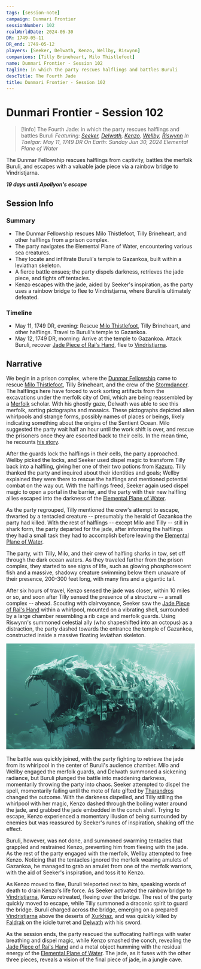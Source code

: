 ```yaml
---
tags: [session-note]
campaign: Dunmari Frontier
sessionNumber: 102
realWorldDate: 2024-06-30
DR: 1749-05-11
DR_end: 1749-05-12
players: [Seeker, Delwath, Kenzo, Wellby, Riswynn]
companions: [Tilly Brineheart, Milo Thistlefoot]
name: Dunmari Frontier - Session 102
tagline: in which the party rescues halflings and battles Buruli
descTitle: The Fourth Jade
title: Dunmari Frontier - Session 102
---
```

# Dunmari Frontier - Session 102

>[!info] The Fourth Jade: in which the party rescues halflings and battles Buruli
> *Featuring: [Seeker](<../../../people/pcs/dunmar-fellowship/seeker.md>), [Delwath](<../../../people/pcs/dunmar-fellowship/delwath.md>), [Kenzo](<../../../people/pcs/dunmar-fellowship/kenzo.md>), [Wellby](<../../../people/pcs/dunmar-fellowship/wellby.md>), [Riswynn](<../../../people/pcs/dunmar-fellowship/riswynn.md>)*
> *In Taelgar: May 11, 1749 DR*
> *On Earth: Sunday Jun 30, 2024*
> *Elemental Plane of Water*

The Dunmar Fellowship rescues halflings from captivity, battles the merfolk Buruli, and escapes with a valuable jade piece via a rainbow bridge to Vindristjarna.

***19 days until Apollyon's escape***
## Session Info
### Summary
- The Dunmar Fellowship rescues Milo Thistlefoot, Tilly Brineheart, and other halflings from a prison complex.
- The party navigates the Elemental Plane of Water, encountering various sea creatures.
- They locate and infiltrate Buruli's temple to Gazankoa, built within a leviathan skeleton.
- A fierce battle ensues; the party dispels darkness, retrieves the jade piece, and fights off tentacles.
- Kenzo escapes with the jade, aided by Seeker's inspiration, as the party uses a rainbow bridge to flee to Vindristjarna, where Buruli is ultimately defeated.

### Timeline
- May 11, 1749 DR, evening: Rescue [Milo Thistlefoot](<../../../people/halflings/milo-thistlefoot.md>), Tilly Brineheart, and other halflings. Travel to Buruli's temple to Gazankoa. 
- May 12, 1749 DR, morning: Arrive at the temple to Gazankoa. Attack Buruli, recover [Jade Piece of Rai's Hand](<../treasure/jade-piece-of-rai-s-hand.md>), flee to [Vindristjarna](<../../../things/ships/vindristjarna.md>). 

## Narrative
We begin in a prison complex, where the [Dunmar Fellowship](<../../../people/pcs/dunmar-fellowship/dunmar-fellowship.md>) came to rescue [Milo Thistlefoot](<../../../people/halflings/milo-thistlefoot.md>), Tilly Brineheart, and the crew of the [Stormdancer](<../../../things/ships/stormdancer.md>). The halflings here have forced to work sorting artifacts from the excavations under the merfolk city of Omi, which are being reassembled by a [Merfolk](<../../../species/unusual-species/merfolk.md>) scholar. With his ghostly gaze, Delwath was able to see this merfolk, sorting pictographs and mosaics. These pictographs depicted alien whirlpools and strange forms, possibly names of places or beings, likely indicating something about the origins of the Sentient Ocean. Milo suggested the party wait half an hour until the work shift is over, and rescue the prisoners once they are escorted back to their cells. In the mean time, he recounts [his story](<../tales-and-stories/milo-s-story.md>). 

After the guards lock the halflings in their cells, the party approached. Wellby picked the locks, and Seeker used dispel magic to transform Tilly back into a halfling, giving her one of their two potions from [Kazuro](<../../../people/other-nonhumans/kazuro.md>). Tilly thanked the party and inquired about their identities and goals; Wellby explained they were there to rescue the halflings and mentioned potential combat on the way out. With the halflings freed, Seeker again used dispel magic to open a portal in the barrier, and the party with their new halfling allies escaped into the darkness of the [Elemental Plane of Water](<../../../cosmology/multiverse/energy-realms/elemental-realms/elemental-plane-of-water.md>). 

As the party regrouped, Tilly mentioned the crew's attempt to escape, thwarted by a tentacled creature -- presumably the herald of Gazankoa the party had killed. With the rest of halflings -- except Milo and Tilly -- still in shark form, the party departed for the jade, after informing the halflings they had a small task they had to accomplish before leaving the [Elemental Plane of Water](<../../../cosmology/multiverse/energy-realms/elemental-realms/elemental-plane-of-water.md>). 

The party, with Tilly, Milo, and their crew of halfling sharks in tow, set off through the dark ocean waters. As they traveled further from the prison complex, they started to see signs of life, such as  glowing phosphorescent fish and a massive, shadowy creature swimming below them unaware of their presence, 200-300 feet long, with many fins and a gigantic tail. 

After six hours of travel, Kenzo sensed the jade was closer, within 10 miles or so, and soon after Tilly sensed the presence of a structure -- a small complex -- ahead. Scouting with clairvoyance, Seeker saw the [Jade Piece of Rai's Hand](<../treasure/jade-piece-of-rai-s-hand.md>) within a whirlpool, mounted on a vibrating shell, surrounded by a large chamber resembling a rib cage and merfolk guards. Using Riswynn's summoned celestial ally (who shapeshifted into an octopus) as a distraction, the party dashed towards the entrance the temple of Gazankoa, constructed inside a massive floating leviathan skeleton. 

![Temple of Gazankoa](../../../assets/temple-of-gazankoa.png)

The battle was quickly joined, with the party fighting to retrieve the jade from its whirlpool in the center of Buruli's audience chamber. Milo and Wellby engaged the merfolk guards, and Delwath summoned a sickening radiance, but Buruli plunged the battle into maddening darkness, momentarily throwing the party into chaos. Seeker attempted to dispel the spell, momentarily failing until the mote of fate gifted by [Tharandros](<../../../people/other-nonhumans/tharandros.md>) changed the outcome. With the darkness dispelled, and Tilly stilling the whirlpool with her magic, Kenzo dashed through the boiling water around the jade, and grabbed the jade embedded in the conch shell. Trying to escape, Kenzo experienced a momentary illusion of being surrounded by enemies but was reassured by Seeker's runes of inspiration, shaking off the effect. 

Buruli, however, was not done, and summoned swarming tentacles that grappled and restrained Kenzo, preventing him from fleeing with the jade. As the rest of the party engaged with the merfolk, Wellby attempted to free Kenzo. Noticing that the tentacles ignored the merfolk wearing amulets of Gazankoa, he managed to grab an amulet from one of the merfolk warriors, with the aid of Seeker's inspiration, and toss it to Kenzo. 

As Kenzo moved to flee, Buruli teleported next to him, speaking words of death to drain Kenzo's life force. As Seeker activated the rainbow bridge to [Vindristjarna](<../../../things/ships/vindristjarna.md>), Kenzo retreated, fleeing over the bridge. The rest of the party quickly moved to escape, while Tilly summoned a draconic spirit to guard the bridge. Buruli charged across the bridge, emerging on a prepared [Vindristjarna](<../../../things/ships/vindristjarna.md>) above the deserts of [Xurkhaz](<../../../gazetteer/istaros-watershed/xurkhaz/xurkhaz.md>), and was quickly killed by [Faldrak](<../../../people/dwarves/faldrak-bronzehammer.md>) on the icicle turret and [Delwath](<../../../people/pcs/dunmar-fellowship/delwath.md>) with his sword. 

As the session ends, the party rescued the suffocating halflings with water breathing and dispel magic, while Kenzo smashed the conch, revealing the [Jade Piece of Rai's Hand](<../treasure/jade-piece-of-rai-s-hand.md>) and a metal object humming with the residual energy of the [Elemental Plane of Water](<../../../cosmology/multiverse/energy-realms/elemental-realms/elemental-plane-of-water.md>). The jade, as it fuses with the other three pieces, reveals a vision of the final piece of jade, in a jungle cave. 
